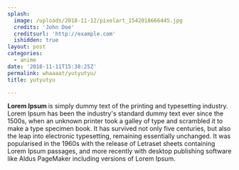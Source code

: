 ```yaml
---
splash:
  image: /uploads/2018-11-12/pixelart_1542018666445.jpg
  credits: 'John Doe'
  creditsurl: 'http://example.com'
  ishidden: true
layout: post
categories:
  - anime
date: '2018-11-11T15:38:25Z'
permalink: whaaaat/yutyutyu/
title: yutyutyu

---
```

<p><strong>Lorem Ipsum </strong>is simply dummy text of the printing and typesetting industry. Lorem Ipsum has been the industry's standard dummy text ever since the 1500s, when an unknown printer took a galley of type and scrambled it to make a type specimen book. It has survived not only five centuries, but also the leap into electronic typesetting, remaining essentially unchanged. It was popularised in the 1960s with the release of Letraset sheets containing Lorem Ipsum passages, and more recently with desktop publishing software like Aldus PageMaker including versions of Lorem Ipsum.</p>